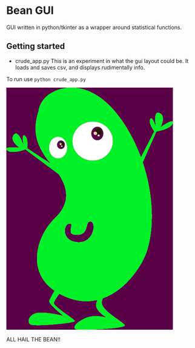 # Bean GUI

GUI written in python/tkinter as a wrapper around statistical functions.

## Getting started

* crude_app.py 
This is an experiment in what the gui layout could be. It loads and saves csv, and displays rudimentally info.

To run use `python crude_app.py`


![Logo](https://github.com/WMDA/bean_gui/blob/main/styles/bean_logo/bean_smaller.png)

ALL HAIL THE BEAN!!


